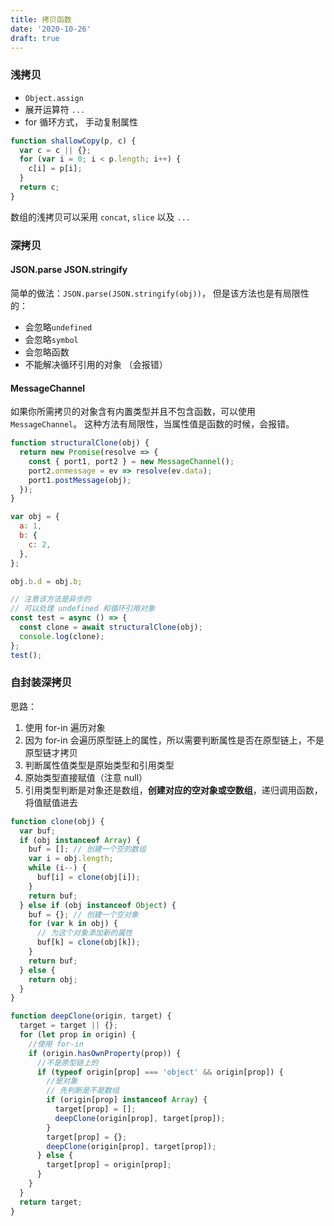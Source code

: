 ```yaml
---
title: 拷贝函数
date: '2020-10-26'
draft: true
---
```


### 浅拷贝

- `Object.assign`
- 展开运算符 `...`
- for 循环方式， 手动复制属性

```js
function shallowCopy(p, c) {
  var c = c || {};
  for (var i = 0; i < p.length; i++) {
    c[i] = p[i];
  }
  return c;
}
```

数组的浅拷贝可以采用 `concat`, `slice` 以及 `...`

### 深拷贝

#### JSON.parse JSON.stringify

简单的做法：`JSON.parse(JSON.stringify(obj))`， 但是该方法也是有局限性的：

- 会忽略`undefined`
- 会忽略`symbol`
- 会忽略函数
- 不能解决循环引用的对象 （会报错）

#### MessageChannel

如果你所需拷贝的对象含有内置类型并且不包含函数，可以使用 `MessageChannel`。 这种方法有局限性，当属性值是函数的时候，会报错。

```js
function structuralClone(obj) {
  return new Promise(resolve => {
    const { port1, port2 } = new MessageChannel();
    port2.onmessage = ev => resolve(ev.data);
    port1.postMessage(obj);
  });
}

var obj = {
  a: 1,
  b: {
    c: 2,
  },
};

obj.b.d = obj.b;

// 注意该方法是异步的
// 可以处理 undefined 和循环引用对象
const test = async () => {
  const clone = await structuralClone(obj);
  console.log(clone);
};
test();
```

### 自封装深拷贝

思路：

1. 使用 for-in 遍历对象
2. 因为 for-in 会遍历原型链上的属性，所以需要判断属性是否在原型链上，不是原型链才拷贝
3. 判断属性值类型是原始类型和引用类型
4. 原始类型直接赋值（注意 null）
5. 引用类型判断是对象还是数组，**创建对应的空对象或空数组**，递归调用函数，将值赋值进去

```js
function clone(obj) {
  var buf;
  if (obj instanceof Array) {
    buf = []; // 创建一个空的数组
    var i = obj.length;
    while (i--) {
      buf[i] = clone(obj[i]);
    }
    return buf;
  } else if (obj instanceof Object) {
    buf = {}; // 创建一个空对象
    for (var k in obj) {
      // 为这个对象添加新的属性
      buf[k] = clone(obj[k]);
    }
    return buf;
  } else {
    return obj;
  }
}
```

```js
function deepClone(origin, target) {
  target = target || {};
  for (let prop in origin) {
    //使用 for-in
    if (origin.hasOwnProperty(prop)) {
      //不是原型链上的
      if (typeof origin[prop] === 'object' && origin[prop]) {
        //是对象
        // 先判断是不是数组
        if (origin[prop] instanceof Array) {
          target[prop] = [];
          deepClone(origin[prop], target[prop]);
        }
        target[prop] = {};
        deepClone(origin[prop], target[prop]);
      } else {
        target[prop] = origin[prop];
      }
    }
  }
  return target;
}
```
